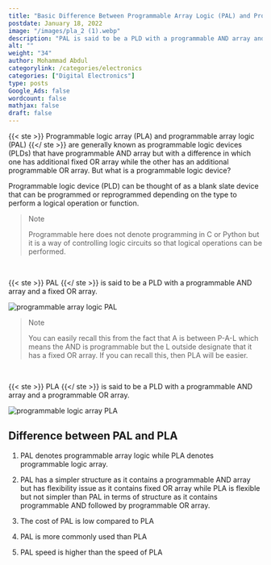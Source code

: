 ```yaml
---
title: "Basic Difference Between Programmable Array Logic (PAL) and Programmable Logic Array (PLA)"
postdate: January 18, 2022
image: "/images/pla_2 (1).webp"
description: "PAL is said to be a PLD with a programmable AND array and a fixed OR array while PLA is said to be a PLD with a programmable AND array and a programmable OR array. "
alt: ""
weight: "34"
author: Mohammad Abdul
categorylink: /categories/electronics
categories: ["Digital Electronics"]
type: posts
Google_Ads: false
wordcount: false
mathjax: false
draft: false
---
```


{{< ste >}} Programmable logic array (PLA) and programmable array logic (PAL) {{</ ste >}} are generally known as programmable logic devices (PLDs) that have programmable AND array but with a difference in which one has additional fixed OR array while the other has an additional programmable OR array. But what is a programmable logic device?

Programmable logic device (PLD) can be thought of as a blank slate device that can be programmed or reprogrammed depending on the type to perform a logical operation or function.

<blockquote class="blockquote">
<p class="little-nugget">Note</p>
<p class="quote-text">Programmable here does not denote programming in C or Python but it is a way of controlling logic circuits so that logical operations can be performed.</p></blockquote>
<br>

{{< ste >}} PAL {{</ ste >}} is said to be a PLD with a programmable AND array and a fixed OR array.

<img loading="lazy" src="/images/pla_1 (1).webp" alt="programmable array logic PAL">

<blockquote class="blockquote">
<p class="little-nugget">Note</p>
<p class="quote-text">You can easily recall this from the fact that A is between P-A-L which means the AND is programmable but the L outside designate that it has a fixed OR array. If you can recall this, then PLA will be easier.</p></blockquote>
<br>

{{< ste >}} PLA {{</ ste >}} is said to be a PLD with a programmable AND array and a programmable OR array.

<img loading="lazy" src="/images/pla_2 (1).webp" alt="programmable logic array PLA">

## Difference between PAL and PLA

1. PAL denotes programmable array logic while PLA denotes programmable logic array.

2. PAL has a simpler structure as it contains a programmable AND array but has flexibility issue as it contains fixed OR array while PLA is flexible but not simpler than PAL in terms of structure as it contains programmable AND followed by programmable OR array.

3. The cost of PAL is low compared to PLA

4. PAL is more commonly used than PLA

5. PAL speed is higher than the speed of PLA
